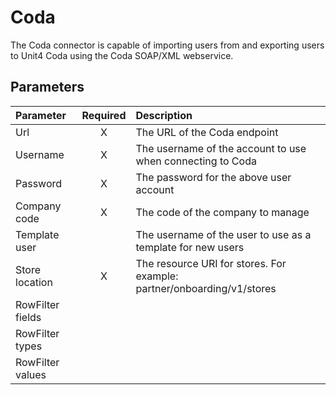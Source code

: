 # Coda

The Coda connector is capable of importing users from and exporting
users to Unit4 Coda using the Coda SOAP/XML webservice.

## Parameters

|     Parameter    | Required |                                Description                               |
|:-----------------|:--------:|:-------------------------------------------------------------------------|
| Url              | X        | The URL of the Coda endpoint                                             |
| Username         | X        | The username of the account to use when connecting to Coda               |
| Password         | X        | The password for the above user account                                  |
| Company code     | X        | The code of the company to manage                                        |
| Template user    |          | The username of the user to use as a template for new users              |
| Store location   | X        | The resource URI for stores. For example:   partner/onboarding/v1/stores |
| RowFilter fields |          |                                                                          |
|  RowFilter types |          |                                                                          |
| RowFilter values |          |                                                                          |
